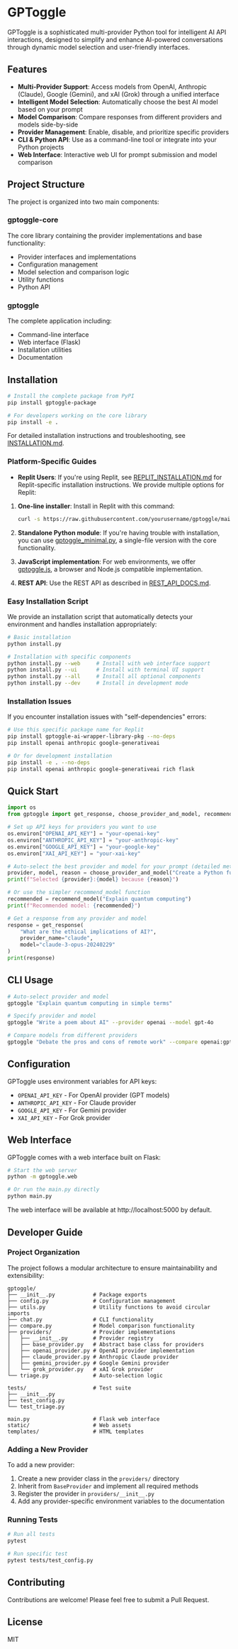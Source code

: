 # GPToggle

GPToggle is a sophisticated multi-provider Python tool for intelligent AI API interactions, designed to simplify and enhance AI-powered conversations through dynamic model selection and user-friendly interfaces.

## Features

- **Multi-Provider Support**: Access models from OpenAI, Anthropic (Claude), Google (Gemini), and xAI (Grok) through a unified interface
- **Intelligent Model Selection**: Automatically choose the best AI model based on your prompt
- **Model Comparison**: Compare responses from different providers and models side-by-side
- **Provider Management**: Enable, disable, and prioritize specific providers
- **CLI & Python API**: Use as a command-line tool or integrate into your Python projects
- **Web Interface**: Interactive web UI for prompt submission and model comparison

## Project Structure

The project is organized into two main components:

### gptoggle-core
The core library containing the provider implementations and base functionality:
- Provider interfaces and implementations
- Configuration management
- Model selection and comparison logic
- Utility functions
- Python API

### gptoggle
The complete application including:
- Command-line interface
- Web interface (Flask)
- Installation utilities
- Documentation

## Installation

```bash
# Install the complete package from PyPI
pip install gptoggle-package

# For developers working on the core library
pip install -e .
```

For detailed installation instructions and troubleshooting, see [INSTALLATION.md](INSTALLATION.md).

### Platform-Specific Guides

- **Replit Users**: If you're using Replit, see [REPLIT_INSTALLATION.md](REPLIT_INSTALLATION.md) for Replit-specific installation instructions. We provide multiple options for Replit:

1. **One-line installer**: Install in Replit with this command:
   ```bash
   curl -s https://raw.githubusercontent.com/yourusername/gptoggle/main/replit_install.sh | bash
   ```

2. **Standalone Python module**: If you're having trouble with installation, you can use [gptoggle_minimal.py](gptoggle_minimal.py), a single-file version with the core functionality.

3. **JavaScript implementation**: For web environments, we offer [gptoggle.js](gptoggle.js), a browser and Node.js compatible implementation.

4. **REST API**: Use the REST API as described in [REST_API_DOCS.md](REST_API_DOCS.md).

### Easy Installation Script

We provide an installation script that automatically detects your environment and handles installation appropriately:

```bash
# Basic installation
python install.py

# Installation with specific components
python install.py --web     # Install with web interface support
python install.py --ui      # Install with terminal UI support
python install.py --all     # Install all optional components
python install.py --dev     # Install in development mode
```

### Installation Issues

If you encounter installation issues with "self-dependencies" errors:

```bash
# Use this specific package name for Replit
pip install gptoggle-ai-wrapper-library-pkg --no-deps
pip install openai anthropic google-generativeai

# Or for development installation
pip install -e . --no-deps
pip install openai anthropic google-generativeai rich flask
```

## Quick Start

```python
import os
from gptoggle import get_response, choose_provider_and_model, recommend_model

# Set up API keys for providers you want to use
os.environ["OPENAI_API_KEY"] = "your-openai-key"
os.environ["ANTHROPIC_API_KEY"] = "your-anthropic-key"
os.environ["GOOGLE_API_KEY"] = "your-google-key"
os.environ["XAI_API_KEY"] = "your-xai-key"

# Auto-select the best provider and model for your prompt (detailed method)
provider, model, reason = choose_provider_and_model("Create a Python function to calculate the Fibonacci sequence")
print(f"Selected {provider}:{model} because {reason}")

# Or use the simpler recommend_model function
recommended = recommend_model("Explain quantum computing")
print(f"Recommended model: {recommended}")

# Get a response from any provider and model
response = get_response(
    "What are the ethical implications of AI?",
    provider_name="claude",
    model="claude-3-opus-20240229"
)
print(response)
```

## CLI Usage

```bash
# Auto-select provider and model
gptoggle "Explain quantum computing in simple terms"

# Specify provider and model
gptoggle "Write a poem about AI" --provider openai --model gpt-4o

# Compare models from different providers
gptoggle "Debate the pros and cons of remote work" --compare openai:gpt-4o,claude:claude-3-opus-20240229
```

## Configuration

GPToggle uses environment variables for API keys:

- `OPENAI_API_KEY` - For OpenAI provider (GPT models)
- `ANTHROPIC_API_KEY` - For Claude provider
- `GOOGLE_API_KEY` - For Gemini provider
- `XAI_API_KEY` - For Grok provider

## Web Interface

GPToggle comes with a web interface built on Flask:

```bash
# Start the web server
python -m gptoggle.web

# Or run the main.py directly
python main.py
```

The web interface will be available at http://localhost:5000 by default.

## Developer Guide

### Project Organization

The project follows a modular architecture to ensure maintainability and extensibility:

```
gptoggle/
├── __init__.py            # Package exports
├── config.py              # Configuration management
├── utils.py               # Utility functions to avoid circular imports
├── chat.py                # CLI functionality
├── compare.py             # Model comparison functionality
├── providers/             # Provider implementations
│   ├── __init__.py        # Provider registry
│   ├── base_provider.py   # Abstract base class for providers
│   ├── openai_provider.py # OpenAI provider implementation
│   ├── claude_provider.py # Anthropic Claude provider
│   ├── gemini_provider.py # Google Gemini provider
│   └── grok_provider.py   # xAI Grok provider
└── triage.py              # Auto-selection logic

tests/                     # Test suite
├── __init__.py
├── test_config.py
└── test_triage.py

main.py                    # Flask web interface
static/                    # Web assets
templates/                 # HTML templates
```

### Adding a New Provider

To add a new provider:

1. Create a new provider class in the `providers/` directory
2. Inherit from `BaseProvider` and implement all required methods
3. Register the provider in `providers/__init__.py`
4. Add any provider-specific environment variables to the documentation

### Running Tests

```bash
# Run all tests
pytest

# Run specific test
pytest tests/test_config.py
```

## Contributing

Contributions are welcome! Please feel free to submit a Pull Request.

## License

MIT